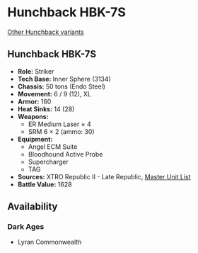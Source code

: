 # Hunchback HBK-7S

[Other Hunchback variants](../hunchback.md)

## Hunchback HBK-7S
- **Role:** Striker
- **Tech Base:** Inner Sphere (3134)
- **Chassis:** 50 tons (Endo Steel)
- **Movement:** 6 / 9 (12), XL
- **Armor:** 160
- **Heat Sinks:** 14 (28)
- **Weapons:**
  - ER Medium Laser × 4
  - SRM 6 × 2 (ammo: 30)
- **Equipment:**
  - Angel ECM Suite
  - Bloodhound Active Probe
  - Supercharger
  - TAG
- **Sources:** XTRO Republic II - Late Republic, [Master Unit List](http://masterunitlist.info/Unit/Details/7346/hunchback-hbk-7s)
- **Battle Value:** 1628

## Availability

### Dark Ages
- Lyran Commonwealth

